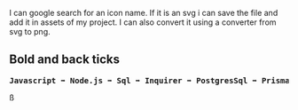 I can google search for an icon name. If it is an svg i can save the file and add it in assets of my project. 
I can also convert it using a converter from svg to png.

## Bold and back ticks
<pre>
<b>Javascript ➡ Node.js ➡ Sql ➡ Inquirer ➡ PostgresSql ➡ Prisma ➡ Npm ➡ Chalk ➡ Inquirer ➡ Prisma </b>
</pre>ß